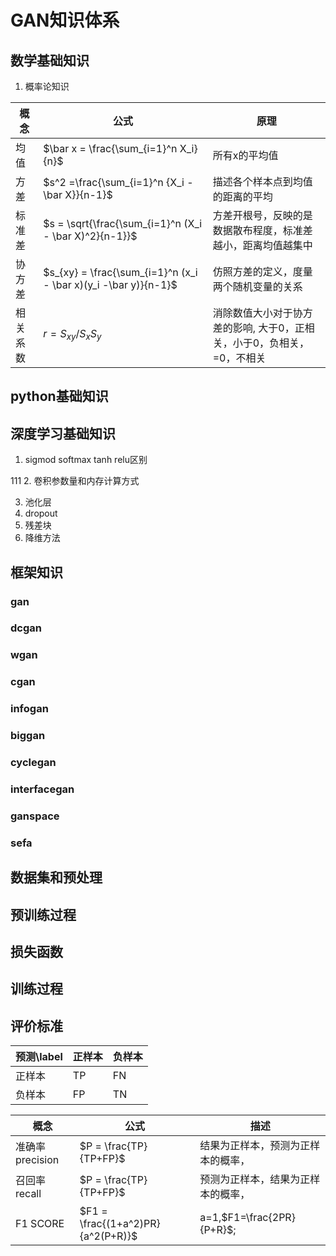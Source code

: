# GAN知识体系
## 数学基础知识
1. 概率论知识

| 概念 | 公式 | 原理 |
| --- | --- | --- |
| 均值 | $\bar x = \frac{\sum_{i=1}^n X_i}{n}$ | 所有x的平均值  |
| 方差 | $s^2 =\frac{\sum_{i=1}^n {X_i - \bar X}}{n-1}$ | 描述各个样本点到均值的距离的平均 |
| 标准差 | $s = \sqrt{\frac{\sum_{i=1}^n (X_i - \bar X)^2}{n-1}}$ | 方差开根号，反映的是数据散布程度，标准差越小，距离均值越集中 |
| 协方差 | $s_{xy} = \frac{\sum_{i=1}^n (x_i - \bar x)(y_i -\bar y)}{n-1}$ | 仿照方差的定义，度量两个随机变量的关系 |
| 相关系数 | $r = S_{xy}/S_xS_y$ | 消除数值大小对于协方差的影响, 大于0，正相关，小于0，负相关， =0，不相关 |



## python基础知识
## 深度学习基础知识

1. sigmod softmax tanh relu区别

111
2. 卷积参数量和内存计算方式

3. 池化层
4. dropout
5. 残差块
6. 降维方法

## 框架知识
### gan
### dcgan
### wgan
### cgan
### infogan
### biggan
### cyclegan
### interfacegan
### ganspace
### sefa


## 数据集和预处理
## 预训练过程
## 损失函数
## 训练过程
## 评价标准

| 预测\label | 正样本 | 负样本 |
| --- | --- | --- |
|正样本| TP | FN |
|负样本| FP | TN |

| 概念 | 公式 | 描述 |
| --- | --- | --- |
|准确率 precision| $P = \frac{TP}{TP+FP}$ | 结果为正样本，预测为正样本的概率， |
|召回率 recall| $P = \frac{TP}{TP+FP}$ | 预测为正样本，结果为正样本的概率， |
|F1 SCORE| $F1 = \frac{(1+a^2)PR}{a^2(P+R)}$ | a=1,$F1=\frac{2PR}{P+R}$;  |
